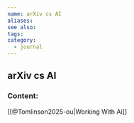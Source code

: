 ```yaml
---
name: arXiv cs AI
aliases:
see also:
tags:
category:
  - journal
---
```


## arXiv cs AI

### Content:
[[@Tomlinson2025-ou|Working With Ai]]